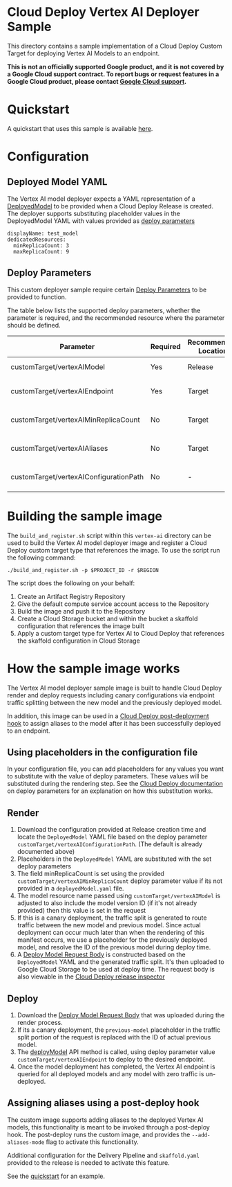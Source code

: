 # Cloud Deploy Vertex AI Deployer Sample

This directory contains a sample implementation of a Cloud Deploy Custom Target for deploying Vertex AI Models to
an endpoint.

**This is not an officially supported Google product, and it is not covered by a
Google Cloud support contract. To report bugs or request features in a Google
Cloud product, please contact [Google Cloud
support](https://cloud.google.com/support).**

# Quickstart

A quickstart that uses this sample is available [here](./quickstart/QUICKSTART.md).

# Configuration

## Deployed Model YAML
The Vertex AI model deployer expects a YAML representation of a [DeployedModel](https://cloud.google.com/vertex-ai/docs/reference/rest/v1/projects.locations.endpoints#DeployedModel) to be provided when a Cloud Deploy Release is created. The deployer supports substituting placeholder values in the DeployedModel YAML with values provided as [deploy parameters](https://cloud.google.com/deploy/docs/parameters)

```text
displayName: test_model
dedicatedResources:
  minReplicaCount: 3
  maxReplicaCount: 9
```

## Deploy Parameters

This custom deployer sample require certain [Deploy Parameters](https://cloud.google.com/deploy/docs/parameters) to be provided to function.

The table below lists the supported deploy parameters, whether the parameter is required, and the recommended resource where the parameter should be defined.

| Parameter                              | Required | Recommended Location | Description                                                                                                                                                                   |
|----------------------------------------|----------|----------------------|-------------------------------------------------------------------------------------------------------------------------------------------------------------------------------|
| customTarget/vertexAIModel             | Yes      | Release              | Model to deploy. Format is "projects/{project}/locations/{location}/models/{modelId}".                                                                                        |
| customTarget/vertexAIEndpoint          | Yes      | Target               | The Vertex AI endpoint where the model will be deployed to. Format is "projects/{project}/locations/{location}/endpoints/{endpointId}"                                        |
| customTarget/vertexAIMinReplicaCount   | No       | Target               | The minimum replica count to assign for the deployed model. This deploy parameter is required if its not provided in the `DeployedModel` YAML configuration.                  |
| customTarget/vertexAIAliases           | No       | Target               | Comma-separated list of aliases that should be assigned to a model after a deployment. Required when using the add alias option for the deployer.                             |
| customTarget/vertexAIConfigurationPath | No       | -                    | Path to the DeployedModel configuration in the Cloud Deploy Release archive. If not provided then defaults to file `deployedModel.yaml` in the root directory of the archive. |

# Building the sample image
The `build_and_register.sh` script within this `vertex-ai` directory can be used to build the Vertex AI model deployer image and register a Cloud Deploy custom target type that references the image. To use the script run the following command:

```shell
./build_and_register.sh -p $PROJECT_ID -r $REGION
```

The script does the following on your behalf:
1. Create an Artifact Registry Repository
2. Give the default compute service account access to the Repository
3. Build the image and push it to the Repository
4. Create a Cloud Storage bucket and within the bucket a skaffold configuration that references the image built
5. Apply a custom target type for Vertex AI to Cloud Deploy that references the skaffold configuration in Cloud Storage

# How the sample image works

The Vertex AI model deployer sample image is built to handle Cloud Deploy render and deploy requests including canary configurations via endpoint traffic splitting between the new model and the previously deployed model.

In addition, this image can be used in a [Cloud Deploy post-deployment hook](https://cloud.google.com/deploy/docs/hooks) to assign aliases to the model after it has been successfully deployed to an endpoint.

## Using placeholders in the configuration file

In your configuration file, you can add placeholders for any values you want to substitute with the value of deploy parameters. These values will be substituted
during the rendering step. See the [Cloud Deploy documentation](https://cloud.google.com/deploy/docs/parameters#add_placeholders) on deploy parameters for an explanation
on how this substitution works.
## Render

1. Download the configuration provided at Release creation time and locate the `DeployedModel` YAML file based on the deploy parameter `customTarget/vertexAIConfigurationPath`. (The default is already documented above)
2. Placeholders in the `DeployedModel` YAML are substituted with the set deploy parameters
3. The field minReplicaCount is set using the provided `customTarget/vertexAIMinReplicaCount` deploy parameter value if its not provided in a `deployedModel.yaml` file.
4. The model resource name passed using `customTarget/vertexAIModel` is adjusted to also include the model version ID (if it's not already provided) then this value is set in the request
5. If this is a canary deployment, the traffic split is generated to route traffic between the new model and previous model. Since actual deployment can occur much later than when the rendering of this manifest occurs,
   we use a placeholder for the previously deployed model, and resolve the ID of the previous model during deploy time.
6. A [Deploy Model Request Body](https://cloud.google.com/vertex-ai/docs/reference/rest/v1/projects.locations.endpoints/deployModel) is constructed based on the `DeployedModel` YAML and the generated traffic split. It's then uploaded to Google Cloud Storage to be used at deploy time.
   The request body is also viewable in the [Cloud Deploy release inspector](https://cloud.google.com/deploy/docs/view-release#view_release_artifacts)

## Deploy

1. Download the [Deploy Model Request Body](https://cloud.google.com/vertex-ai/docs/reference/rest/v1/projects.locations.endpoints/deployModel) that was uploaded during the render process.
2. If its a canary deployment, the `previous-model` placeholder in the traffic split portion of the request is replaced with the ID of actual previous model.
3. The [deployModel](https://cloud.google.com/vertex-ai/docs/reference/rest/v1/projects.locations.endpoints/deployModel) API method is called, using deploy parameter value `customTarget/vertexAIEndpoint` to
   deploy to the desired endpoint.
4. Once the model deployment has completed, the Vertex AI endpoint is queried for all deployed models and any model with zero traffic is un-deployed.


## Assigning aliases using a post-deploy hook

The custom image supports adding aliases to the deployed Vertex AI models, this functionality is meant to be
invoked through a post-deploy hook. The post-deploy runs the custom image, and provides the `--add-aliases-mode` flag to activate this
functionality.

Additional configuration for the Delivery Pipeline and `skaffold.yaml` provided to the release is needed to activate this feature.

See the [quickstart](./quickstart/QUICKSTART.md) for an example.
